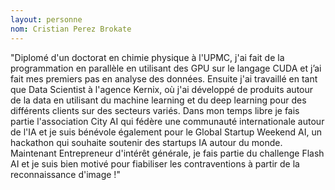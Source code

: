```yaml
---
layout: personne
nom: Cristian Perez Brokate
---
```


"Diplomé d'un doctorat en chimie physique à l'UPMC, j'ai fait de la
programmation en parallèle en utilisant des GPU sur le langage CUDA et j’ai
fait mes premiers pas en analyse des données. Ensuite j'ai travaillé en tant
que Data Scientist à l'agence Kernix, où j'ai développé de produits autour de
la data en utilisant du machine learning et du deep learning pour des
différents clients sur des secteurs variés. Dans mon temps libre je fais partie
l'association City AI qui fédère une communauté internationale autour de l'IA
et je suis bénévole également pour le Global Startup Weekend AI, un hackathon
qui souhaite soutenir des startups IA autour du monde. Maintenant Entrepreneur
d'intérêt générale, je fais partie du challenge Flash AI et je suis bien motivé
pour fiabiliser les contraventions à partir de la reconnaissance d'image !"
